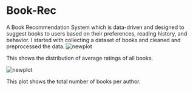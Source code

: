 # Book-Rec
A Book Recommendation System which is data-driven and designed to suggest books to users based on their preferences, reading history, and behavior.
I started with collecting a dataset of books and cleaned and preprocessed the data.
![newplot](https://github.com/Koninikax/Book-Rec/assets/96631757/a9d570bc-d958-4668-aa61-39c7f6edd5a4)

This shows the distribution of average ratings of all books.

![newplot](https://github.com/Koninikax/Book-Rec/assets/96631757/d30dab59-1f71-49c5-a0d5-a52789a2595a)

This plot shows the total number of books per author.





